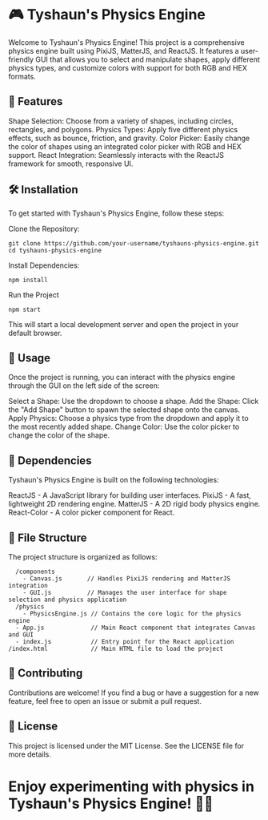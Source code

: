 # 🎮 Tyshaun's Physics Engine
Welcome to Tyshaun's Physics Engine! This project is a comprehensive physics engine built using PixiJS, MatterJS, and ReactJS. It features a user-friendly GUI that allows you to select and manipulate shapes, apply different physics types, and customize colors with support for both RGB and HEX formats.

## 🚀 Features
Shape Selection: Choose from a variety of shapes, including circles, rectangles, and polygons.
Physics Types: Apply five different physics effects, such as bounce, friction, and gravity.
Color Picker: Easily change the color of shapes using an integrated color picker with RGB and HEX support.
React Integration: Seamlessly interacts with the ReactJS framework for smooth, responsive UI.

## 🛠️ Installation
To get started with Tyshaun's Physics Engine, follow these steps:

Clone the Repository:
```
git clone https://github.com/your-username/tyshauns-physics-engine.git
cd tyshauns-physics-engine
```
Install Dependencies:
```
npm install
```
Run the Project
```
npm start
```
This will start a local development server and open the project in your default browser.

## 📄 Usage
Once the project is running, you can interact with the physics engine through the GUI on the left side of the screen:

Select a Shape: Use the dropdown to choose a shape.
Add the Shape: Click the "Add Shape" button to spawn the selected shape onto the canvas.
Apply Physics: Choose a physics type from the dropdown and apply it to the most recently added shape.
Change Color: Use the color picker to change the color of the shape.

## 🧩 Dependencies
Tyshaun's Physics Engine is built on the following technologies:

ReactJS - A JavaScript library for building user interfaces.
PixiJS - A fast, lightweight 2D rendering engine.
MatterJS - A 2D rigid body physics engine.
React-Color - A color picker component for React.

## 📂 File Structure
The project structure is organized as follows:

```/src
  /components
    - Canvas.js       // Handles PixiJS rendering and MatterJS integration
    - GUI.js          // Manages the user interface for shape selection and physics application
  /physics
    - PhysicsEngine.js // Contains the core logic for the physics engine
  - App.js             // Main React component that integrates Canvas and GUI
  - index.js           // Entry point for the React application
/index.html            // Main HTML file to load the project
```

## 🎉 Contributing
Contributions are welcome! If you find a bug or have a suggestion for a new feature, feel free to open an issue or submit a pull request.

## 📜 License
This project is licensed under the MIT License. See the LICENSE file for more details.

# Enjoy experimenting with physics in Tyshaun's Physics Engine! 🎨💡
